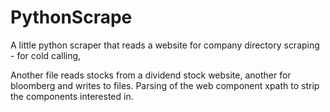 # PythonScrape
A little python scraper that reads a website for company directory scraping - for cold calling,

Another file reads stocks from a dividend stock website, another for bloomberg and writes to files. 
Parsing of the web component xpath to strip the components interested in.

